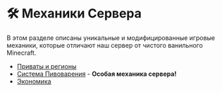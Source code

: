 # 🛠 Механики Сервера

В этом разделе описаны уникальные и модифицированные игровые механики, которые отличают наш сервер от чистого ванильного Minecraft.

* [Приваты и регионы](claim-land.md)
* [Система Пивоварения](brewery.md) - **Особая механика сервера!**
* [Экономика](economy.md)